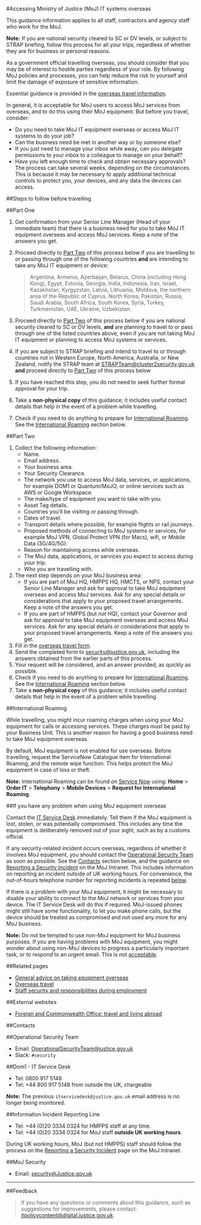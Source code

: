 #Accessing Ministry of Justice (MoJ) IT systems overseas

This guidance information applies to all staff, contractors and agency staff who work for the MoJ.

**Note:** If you are national security cleared to SC or DV levels, or subject to STRAP briefing, follow this process for all your trips, regardless of whether they are for business or personal reasons.

As a government official travelling overseas, you should consider that you may be of interest to hostile parties regardless of your role. By following MoJ policies and processes, you can help reduce the risk to yourself and limit the damage of exposure of sensitive information.

Essential guidance is provided in the [overseas travel information](overseas-travel.md).

In general, it is acceptable for MoJ users to access MoJ services from overseas, and to do this using their MoJ equipment. But before you travel, consider:

* Do you need to take MoJ IT equipment overseas or access MoJ IT systems to do your job?
* Can the business need be met in another way or by someone else?
* If you just need to manage your inbox while away, can you delegate permissions to your inbox to a colleague to manage on your behalf?
* Have you left enough time to check and obtain necessary approvals? The process can take several weeks, depending on the circumstances. This is because it may be necessary to apply additional technical controls to protect you, your devices, and any data the devices can access.

##Steps to follow before travelling

##Part One

1.  Get confirmation from your Senior Line Manager (Head of your immediate team) that there is a business need for you to take MoJ IT equipment overseas and access MoJ services. Keep a note of the answers you get.
2.  Proceed directly to [Part Two](#part-two) of this process below if you are travelling to or passing through one of the following countries **and** are intending to take any MoJ IT equipment or device:

    > Argentina, Armenia, Azerbaijan, Belarus, China (including Hong Kong), Egypt, Estonia, Georgia, India, Indonesia, Iran, Israel, Kazakhstan, Kyrgyzstan, Latvia, Lithuania, Moldova, the northern area of the Republic of Cyprus, North Korea, Pakistan, Russia, Saudi Arabia, South Africa, South Korea, Syria, Turkey, Turkmenistan, UAE, Ukraine, Uzbekistan.

3.  Proceed directly to [Part Two](#part-two) of this process below if you are national security cleared to SC or DV levels, **and** are planning to travel to or pass through one of the listed countries above, even if you are not taking MoJ IT equipment or planning to access MoJ systems or services.
4.  If you are subject to STRAP briefing and intend to travel to or through countries not in Western Europe, North America, Australia, or New Zealand, notify the STRAP team at [STRAPTeam@cluster2security.gov.uk](mailto:STRAPTeam@cluster2security.gov.uk) **and** proceed directly to [Part Two](#part-two) of this process below
5.  If you have reached this step, you do not need to seek further formal approval for your trip.
6.  Take a **non-physical copy** of this guidance; it includes useful contact details that help in the event of a problem while travelling.
7.  Check if you need to do anything to prepare for [International Roaming](#international-roaming). See the [International Roaming](#international-roaming) section below.

##Part Two

1.  Collect the following information:
    * Name.
    * Email address.
    * Your business area.
    * Your Security Clearance.
    * The network you use to access MoJ data, services, or applications, for example DOM1 or Quantum/MoJO, or online services such as AWS or Google Workspace.
    * The make/type of equipment you want to take with you.
    * Asset Tag details.
    * Countries you'll be visiting or passing through.
    * Dates of travel.
    * Transport details where possible, for example flights or rail journeys.
    * Proposed methods of connecting to MoJ systems or services, for example MoJ VPN, Global Protect VPN (for Macs), wifi, or Mobile Data (3G/4G/5G).
    * Reason for maintaining access while overseas.
    * The MoJ data, applications, or services you expect to access during your trip.
    * Who you are travelling with.
2.  The next step depends on your MoJ business area:
    * If you are part of MoJ HQ, HMPPS HQ, HMCTS, or NPS, contact your Senior Line Manager and ask for approval to take MoJ equipment overseas and access MoJ services. Ask for any special details or considerations that apply to your proposed travel arrangements. Keep a note of the answers you get.
    * If you are part of HMPPS (but *not* HQ), contact your Governor and ask for approval to take MoJ equipment overseas and access MoJ services. Ask for any special details or considerations that apply to your proposed travel arrangements. Keep a note of the answers you get.
3.  Fill in the [overseas travel form](/gs/overseas-travel-form.docx).
4.  Send the completed form to [security@justice.gov.uk](mailto:security@justice.gov.uk), including the answers obtained from the earlier parts of this process.
5.  Your request will be considered, and an answer provided, as quickly as possible.
6.  Check if you need to do anything to prepare for [International Roaming](#international-roaming). See the [International Roaming](#international-roaming) section below.
7.  Take a **non-physical copy** of this guidance; it includes useful contact details that help in the event of a problem while travelling.

##International Roaming

While travelling, you might incur roaming charges when using your MoJ equipment for calls or accessing services. These charges must be paid by your Business Unit. This is another reason for having a good business need to take MoJ equipment overseas.

By default, MoJ equipment is not enabled for use overseas. Before travelling, request the ServiceNow Catalogue item for International Roaming, and the remote wipe function. This helps protect the MoJ equipment in case of loss or theft.

**Note:** International Roaming can be found on [Service Now](https://mojprod.service-now.com/moj_sp/?id=home) using: **Home** > **Order IT** > **Telephony** > **Mobile Devices** > **Request for International Roaming**.

##If you have any problem when using MoJ equipment overseas

Contact the [IT Service Desk](#contacts) immediately. Tell them if the MoJ equipment is lost, stolen, or was potentially compromised. This includes any time the equipment is deliberately removed out of your sight, such as by a customs official.

If any security-related incident occurs overseas, regardless of whether it involves MoJ equipment, you should contact the [Operational Security Team](mailto:OperationalSecurityTeam@justice.gov.uk) as soon as possible. See the [Contacts](#contacts) section below, and the guidance on [Reporting a Security Incident](/guidance/security/report-a-security-incident/) on the MoJ Intranet. This includes information on reporting an incident outside of UK working hours. For convenience, the out-of-hours telephone number for reporting incidents is repeated [below](#information-incident-reporting-line).

If there is a problem with your MoJ equipment, it might be necessary to disable your ability to connect to the MoJ network or services from your device. The IT Service Desk will do this if required. MoJ-issued phones might still have some functionality, to let you make phone calls, but the device should be treated as compromised and not used any more for any MoJ business.

**Note:** Do not be tempted to use non-MoJ equipment for MoJ business purposes. If you are having problems with MoJ equipment, you might wonder about using non-MoJ devices to progress a particularly important task, or to respond to an urgent email. This is not [acceptable](acceptable-use.md).

##Related pages

* [General advice on taking equipment overseas](general-advice-on-taking-equipment-overseas.md)
* [Overseas travel](/guidance/security/travelling-abroad-business-or-personal/)
* [Staff security and responsibilities during employment](/guidance/security/staff-security-and-responsibilities/during-employment)

##External websites

* [Foreign and Commonwealth Office: travel and living abroad](https://www.gov.uk/browse/abroad)

##Contacts

##Operational Security Team

* Email: [OperationalSecurityTeam@justice.gov.uk](mailto:OperationalSecurityTeam@justice.gov.uk)
* Slack: `#security`

##Dom1 - IT Service Desk

* Tel: 0800 917 5148
* Tel: +44 800 917 5148 from outside the UK, chargeable

**Note:** The previous `itservicedesk@justice.gov.uk` email address is no longer being monitored.

##Information Incident Reporting Line

* Tel: +44 (0)20 3334 0324 for HMPPS staff at any time.
* Tel: +44 (0)20 3334 0324 for MoJ staff **outside UK working hours**.

During UK working hours, MoJ (but not HMPPS) staff should follow the process on the [Reporting a Security Incident](/guidance/security/report-a-security-incident/) page on the MoJ Intranet.

##MoJ Security

* Email: [security@Justice.gov.uk](mailto:security@Justice.gov.uk)

---

##Feedback

> If you have any questions or comments about this guidance, such as suggestions for improvements, please contact: [itpolicycontent@digital.justice.gov.uk](mailto:itpolicycontent@digital.justice.gov.uk).

